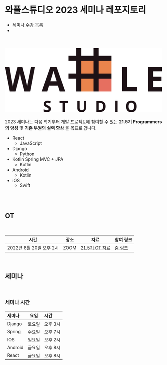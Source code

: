 # 와플스튜디오 2023 세미나 레포지토리

- [세미나 수강 목록](./seminar-list.md)
- 
<br><br>![wafflestudio_logo](waffle_logo.png)<br><br>
2023 세미나는 다음 학기부터 개발 프로젝트에 참여할 수 있는 __21.5기 Programmers의 양성__ 및 __기존 부원의 실력 향상__ 을 목표로 합니다.
- React
  - JavaScript
- Django
  - Python
- Kotlin Spring MVC + JPA
  - Kotlin
- Android
  - Kotlin
- iOS
  - Swift

<br><br>

## OT

<br>

|  시간           | 장소 | 자료         | 참여 링크 | 
| --------------- | ---- | ----------- | --------- | 
| 2022년 8월 20일 오후 2시 | ZOOM | [21.5기 OT 자료](https://docs.google.com/presentation/d/1S9_kin2EPd5KJJPzSwhXBJe7fQjLdokf9MrgLhsDeCc/edit?usp=sharing) | [줌 링크](https://snu-ac-kr.zoom.us/j/93850653159) |  

<br>

## 세미나

<br>

### 세미나 시간
| 세미나            | 요일   | 시간        |
| :--------------- | ----- | :---------- |
| Django   | 토요일 | 오후 3시     |
| Spring   | 수요일 | 오후 7시 |
| IOS      | 일요일 | 오후 2시 |
| Android  | 금요일 | 오후 8시      |
| React    | 금요일 | 오후 8시      |

<br>
